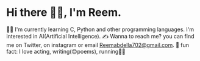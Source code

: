 # Hi there 👋👋, I'm Reem.

   👩‍🦯 I'm currently learning C, Python and other programming languages. I'm interested in AI(Artificial Intelligence).
   ✍ Wanna to reach me? you can find me on Twitter, on instagram or email Reemabdella702@gmail.com.
   🎇 fun fact: I love acting, writing(😍poems), running🏃‍♀️
